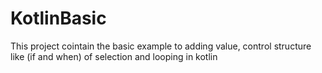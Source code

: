 # KotlinBasic

This project cointain the basic example to adding value, control structure like (if and when) of selection and looping in kotlin
